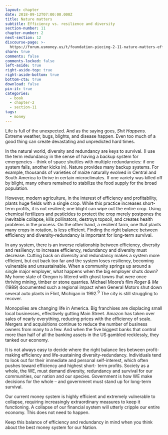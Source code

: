 ```yaml
---
layout: chapter
date: 2018-09-12T07:00:00.000Z
title: Nature matters
subtitle: Efficiency vs. resilience and diversity
section-number: 11
chapter-number: 2
next-section: 12
discourse-page: >-
  https://forum.usmoney.us/t/foundation-piecing-2-11-nature-matters-efficiency-vs-resilience-and-diversity/
share: true
comments: false
comments-locked: false
left-aside: true
right-aside-top: true
right-aside-bottom: true
bottom-cta: true
download: false
pin-it: true
categories:
  - book
  - chapter-2
  - section-11
tags:
  - money
---
```

Life is full of the unexpected. And as the saying goes, _Shit Happens._
Extreme weather, bugs, blights, and disease happen. Even too much
of a good thing can create devastating and unpredicted hard times.

In the natural world, diversity and redundancy are keys to survival.
(I use the term redundancy in the sense of having a backup
system for emergencies – think of space shuttles with multiple
redundancies: if one system fails, another kicks in). Nature provides
many backup systems. For example, thousands of varieties of maize
naturally evolved in Central and South America to thrive in certain
microclimates. If one variety was killed off by blight, many others
remained to stabilize the food supply for the broad population.

However, modern agriculture, in the interest of efficiency and
profitability, plants huge fields with a single crop. While this practice
increases short-term profits, it is not resilient; one blight can wipe out
the entire crop. Using chemical fertilizers and pesticides to protect
the crop merely postpones the inevitable collapse, kills pollinators,
destroys topsoil, and creates health problems in the process. On the
other hand, a resilient farm, one that plants many crops in rotation,
is less efficient. Finding the right balance between efficiency and
diversity-redundancy is important for long-term survival.

In any system, there is an inverse relationship between efficiency,
diversity and resiliency: to increase efficiency, redundancy and
diversity must decrease. Cutting back on diversity and redundancy
makes a system more efficient, but cut back too far and the system
loses resiliency, becoming vulnerable and unsustainable. When
a community springs up around a single major employer, what
happens when the big employer shuts down? My home state of
Oregon is littered with ghost towns that were once thriving mining,
timber or stone quarries. Michael Moore’s film _Roger & Me_ (1989)
documented such a regional impact when General Motors shut down several auto plants in Flint, Michigan in 1992.<sup>9</sup> The city is still struggling to recover.

Monopolies are changing life in America. Big franchises are displacing
small local businesses, effectively gutting Main Street. Amazon
has taken over sales of nearly everything, reducing prices with the
efficiency of scale. Mergers and acquisitions continue to reduce the
number of business owners from many to a few. And when the five
biggest banks that control more than half of all the banking assets in
the US gambled recklessly, they tanked our economy.

It is not always easy to decide where the right balance lies between
profit-making efficiency and life-sustaining diversity-redundancy.
Individuals tend to look out for their immediate and personal
self-interest, which often pushes toward efficiency and highest short-
term profits. Society as a whole, the WE, must demand diversity,
redundancy and survival for our communities, our nation and our
species. Government is how WE make decisions for the whole – and
government must stand up for long-term survival.

Our current money system is highly efficient and extremely
vulnerable to collapse, requiring increasingly extraordinary measures
to keep it functioning. A collapse of our financial system will utterly
cripple our entire economy. This does not need to happen.

Keep this balance of efficiency and redundancy in mind when you
think about the best money system for our Nation.
